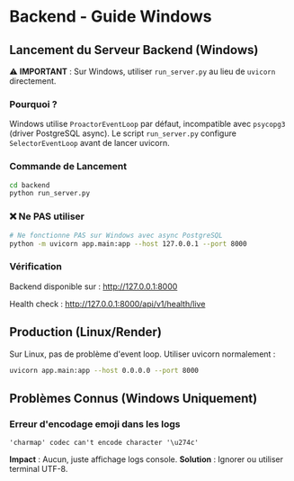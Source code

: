 # Backend - Guide Windows

## Lancement du Serveur Backend (Windows)

⚠️ **IMPORTANT** : Sur Windows, utiliser `run_server.py` au lieu de `uvicorn` directement.

### Pourquoi ?

Windows utilise `ProactorEventLoop` par défaut, incompatible avec `psycopg3` (driver PostgreSQL async).
Le script `run_server.py` configure `SelectorEventLoop` avant de lancer uvicorn.

### Commande de Lancement

```bash
cd backend
python run_server.py
```

### ❌ Ne PAS utiliser

```bash
# Ne fonctionne PAS sur Windows avec async PostgreSQL
python -m uvicorn app.main:app --host 127.0.0.1 --port 8000
```

### Vérification

Backend disponible sur : http://127.0.0.1:8000

Health check : http://127.0.0.1:8000/api/v1/health/live

## Production (Linux/Render)

Sur Linux, pas de problème d'event loop. Utiliser uvicorn normalement :

```bash
uvicorn app.main:app --host 0.0.0.0 --port 8000
```

## Problèmes Connus (Windows Uniquement)

### Erreur d'encodage emoji dans les logs

```
'charmap' codec can't encode character '\u274c'
```

**Impact** : Aucun, juste affichage logs console.
**Solution** : Ignorer ou utiliser terminal UTF-8.
